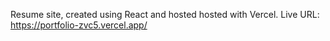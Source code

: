 Resume site, created using React and hosted hosted with Vercel.
Live URL: https://portfolio-zvc5.vercel.app/
